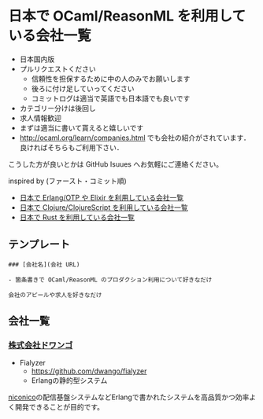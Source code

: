 # 日本で OCaml/ReasonML を利用している会社一覧

- 日本国内版
- プルリクエストください
    - 信頼性を担保するために中の人のみでお願いします
    - 後ろに付け足していってください
    - コミットログは適当で英語でも日本語でも良いです
- カテゴリー分けは後回し
- 求人情報歓迎
- まずは適当に書いて貰えると嬉しいです
- http://ocaml.org/learn/companies.html でも会社の紹介がされています．良ければそちらもご利用下さい．

こうした方が良いとかは GitHub Isuues へお気軽にご連絡ください。

inspired by (ファースト・コミット順)

- [日本で Erlang/OTP や Elixir を利用している会社一覧][japanese-erlang-elixir-companies]
- [日本で Clojure/ClojureScript を利用している会社一覧][japanese-clojure-companies]
- [日本で Rust を利用している会社一覧][japanese-rust-companies]

## テンプレート

```
### [会社名](会社 URL)

- 箇条書きで OCaml/ReasonML のプロダクション利用について好きなだけ

会社のアピールや求人を好きなだけ
```

## 会社一覧

### [株式会社ドワンゴ](http://dwango.co.jp)

- Fialyzer
  - https://github.com/dwango/fialyzer
  - Erlangの静的型システム

[niconico](http://dwango.co.jp/business/portal.html)の配信基盤システムなどErlangで書かれたシステムを高品質かつ効率よく開発できることが目的です。

[japanese-erlang-elixir-companies]: https://github.com/voluntas/japanese-erlang-elixir-companies
[japanese-clojure-companies]: https://github.com/athos/japanese-clojure-companies
[japanese-rust-companies]: https://github.com/fnwiya/japanese-rust-companies
